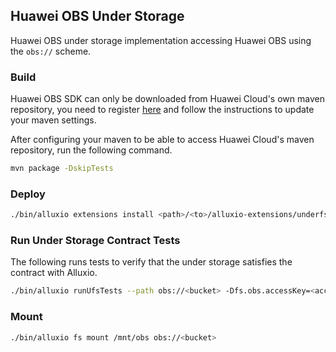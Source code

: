 ## Huawei OBS Under Storage

Huawei OBS under storage implementation accessing Huawei OBS using the `obs://` scheme.

### Build

Huawei OBS SDK can only be downloaded from Huawei Cloud's own maven repository, you need to register [here](https://mirrors.huaweicloud.com/) 
and follow the instructions to update your maven settings.

After configuring your maven to be able to access Huawei Cloud's maven repository, run the following command.

```bash
mvn package -DskipTests
```

### Deploy

```bash
./bin/alluxio extensions install <path>/<to>/alluxio-extensions/underfs/obs/target/alluxio-underfs-obs-<version>.jar
```

### Run Under Storage Contract Tests

The following runs tests to verify that the under storage satisfies the contract with Alluxio.

```bash
./bin/alluxio runUfsTests --path obs://<bucket> -Dfs.obs.accessKey=<access_key> -Dfs.obs.secretKey=<secret_key> -Dfs.obs.endpoint=<endpoint>
```

### Mount

```bash
./bin/alluxio fs mount /mnt/obs obs://<bucket>
```
